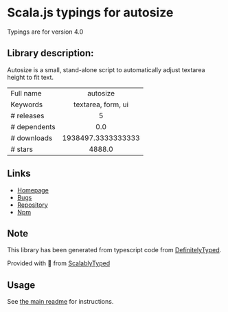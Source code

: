 
# Scala.js typings for autosize

Typings are for version 4.0

## Library description:
Autosize is a small, stand-alone script to automatically adjust textarea height to fit text.

|                    |                 |
| ------------------ | :-------------: |
| Full name          | autosize |
| Keywords           | textarea, form, ui |
| # releases         | 5 |
| # dependents       | 0.0 |
| # downloads        | 1938497.3333333333 |
| # stars            | 4888.0 |

## Links
- [Homepage](http://www.jacklmoore.com/autosize)
- [Bugs](https://github.com/jackmoore/autosize/issues)
- [Repository](https://github.com/jackmoore/autosize)
- [Npm](https://www.npmjs.com/package/autosize)
    


## Note
This library has been generated from typescript code from [DefinitelyTyped](https://definitelytyped.org).

Provided with :purple_heart: from [ScalablyTyped](https://github.com/oyvindberg/ScalablyTyped)

## Usage
See [the main readme](../../readme.md) for instructions.


